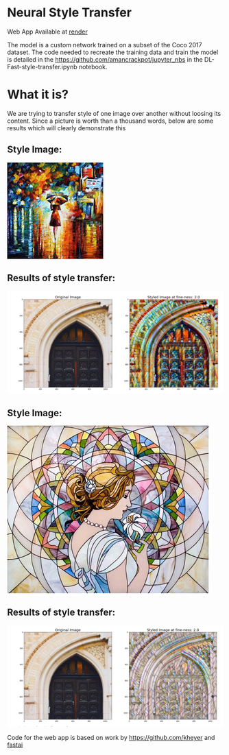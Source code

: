 # Neural Style Transfer

Web App Available at <a href="https://neural-style-app.onrender.com/" target="_blank">render</a>

The model is a custom network trained on a subset of the Coco 2017 dataset. The code needed to recreate the training data 
and train the model is detailed in the https://github.com/amancrackpot/jupyter_nbs in the DL-Fast-style-transfer.ipynb notebook.

# What it is?
We are trying to transfer style of one image over another without loosing its content. Since a picture is worth than a thousand words, below are some results which will clearly demonstrate this

## Style Image: 
![image](https://github.com/amancrackpot/Fast-Neural-Style/blob/master/Results/rain%2Cjpg.jpg)
## Results of style transfer:
![image](https://github.com/amancrackpot/Fast-Neural-Style/blob/master/Results/rain.png)

## Style Image: 
![image](https://github.com/amancrackpot/Fast-Neural-Style/blob/master/Results/mosaic.jpg)
## Results of style transfer:
![image](https://github.com/amancrackpot/Fast-Neural-Style/blob/master/Results/mosaic.png)

Code for the web app is based on work by https://github.com/kheyer and [fastai](fast.ai)


